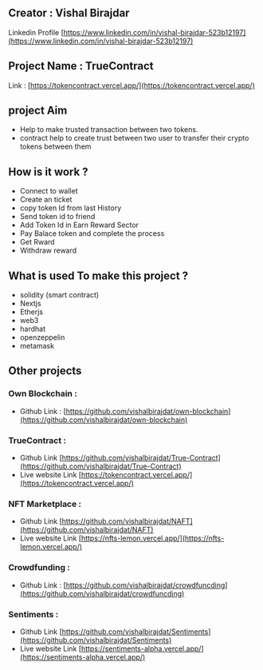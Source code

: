 ## Creator : Vishal Birajdar
Linkedin  Profile [https://www.linkedin.com/in/vishal-birajdar-523b12197](https://www.linkedin.com/in/vishal-birajdar-523b12197)

## Project Name : TrueContract
Link : [https://tokencontract.vercel.app/](https://tokencontract.vercel.app/)

## project Aim

- Help to make trusted transaction between two tokens.
- contract help to create trust between two user to transfer their crypto tokens between them

## How is it work ?
- Connect to wallet
- Create an ticket
- copy token Id from last History
- Send token id to friend
- Add Token Id in Earn Reward Sector
- Pay Balace token and complete the process
- Get Rward
- Withdraw reward  

## What is used To make this project ? 
- solidity (smart contract)
- Nextjs
- Etherjs
- web3
- hardhat
- openzeppelin
- metamask


## Other projects

### Own Blockchain : 
- Github Link : [https://github.com/vishalbirajdat/own-blockchain](https://github.com/vishalbirajdat/own-blockchain)

### TrueContract : 
- Github Link [https://github.com/vishalbirajdat/True-Contract](https://github.com/vishalbirajdat/True-Contract)
- Live website Link [https://tokencontract.vercel.app/](https://tokencontract.vercel.app/)

### NFT Marketplace :
- Github Link [https://github.com/vishalbirajdat/NAFT](https://github.com/vishalbirajdat/NAFT)
- Live website Link [https://nfts-lemon.vercel.app/](https://nfts-lemon.vercel.app/)

### Crowdfunding :
- Github Link : [https://github.com/vishalbirajdat/crowdfuncding](https://github.com/vishalbirajdat/crowdfuncding)

### Sentiments : 
- Github Link [https://github.com/vishalbirajdat/Sentiments](https://github.com/vishalbirajdat/Sentiments)
- Live website Link [https://sentiments-alpha.vercel.app/](https://sentiments-alpha.vercel.app/)

